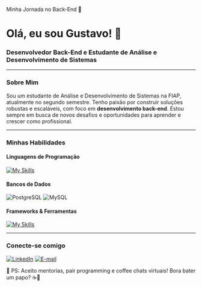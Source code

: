 Minha Jornada no Back-End 🚀
# Olá, eu sou Gustavo! 👋

### Desenvolvedor Back-End e Estudante de Análise e Desenvolvimento de Sistemas

---

### Sobre Mim

Sou um estudante de Análise e Desenvolvimento de Sistemas na FIAP, atualmente no segundo semestre. Tenho paixão por construir soluções robustas e escaláveis, com foco em **desenvolvimento back-end**. Estou sempre em busca de novos desafios e oportunidades para aprender e crescer como profissional.

---

### Minhas Habilidades

#### Linguagens de Programação

[![My Skills](https://skillicons.dev/icons?i=java,py,nodejs,js&theme=dark)](https://skillicons.dev)

#### Bancos de Dados

![PostgreSQL](https://img.shields.io/badge/PostgreSQL-000000?style=for-the-badge&logo=postgresql&logoColor=blue)
![MySQL](https://img.shields.io/badge/MySQL-000000?style=for-the-badge&logo=mysql&logoColor=white)

#### Frameworks & Ferramentas

[![My Skills](https://skillicons.dev/icons?i=git,github,vscode,idea,pycharm&theme=dark)](https://skillicons.dev)

---

### Conecte-se comigo

[![LinkedIn](https://img.shields.io/badge/LinkedIn-000000?style=for-the-badge&logo=linkedin&logoColor=white)](https://www.linkedin.com/in/gustavo-fatarelli/)
[![E-mail](https://img.shields.io/badge/Gmail-000000?style=for-the-badge&logo=gmail&logoColor=white)](mailto:gus.fatarelli@gmail.com)

📌 PS: Aceito mentorias, pair programming e coffee chats virtuais! Bora bater um papo? ☕🚀
